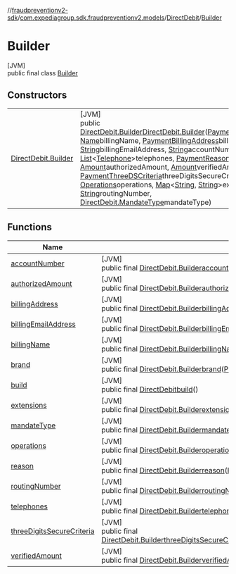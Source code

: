 //[fraudpreventionv2-sdk](../../../../index.md)/[com.expediagroup.sdk.fraudpreventionv2.models](../../index.md)/[DirectDebit](../index.md)/[Builder](index.md)

# Builder

[JVM]\
public final class [Builder](index.md)

## Constructors

| | |
|---|---|
| [DirectDebit.Builder](-direct-debit.-builder.md) | [JVM]<br>public [DirectDebit.Builder](index.md)[DirectDebit.Builder](-direct-debit.-builder.md)([Payment.Brand](../../-payment/-brand/index.md)brand, [Name](../../-name/index.md)billingName, [PaymentBillingAddress](../../-payment-billing-address/index.md)billingAddress, [String](https://docs.oracle.com/javase/8/docs/api/java/lang/String.html)billingEmailAddress, [String](https://docs.oracle.com/javase/8/docs/api/java/lang/String.html)accountNumber, [List](https://docs.oracle.com/javase/8/docs/api/java/util/List.html)&lt;[Telephone](../../-telephone/index.md)&gt;telephones, [PaymentReason](../../-payment-reason/index.md)reason, [Amount](../../-amount/index.md)authorizedAmount, [Amount](../../-amount/index.md)verifiedAmount, [PaymentThreeDSCriteria](../../-payment-three-d-s-criteria/index.md)threeDigitsSecureCriteria, [Operations](../../-operations/index.md)operations, [Map](https://docs.oracle.com/javase/8/docs/api/java/util/Map.html)&lt;[String](https://docs.oracle.com/javase/8/docs/api/java/lang/String.html), [String](https://docs.oracle.com/javase/8/docs/api/java/lang/String.html)&gt;extensions, [String](https://docs.oracle.com/javase/8/docs/api/java/lang/String.html)routingNumber, [DirectDebit.MandateType](../-mandate-type/index.md)mandateType) |

## Functions

| Name | Summary |
|---|---|
| [accountNumber](account-number.md) | [JVM]<br>public final [DirectDebit.Builder](index.md)[accountNumber](account-number.md)([String](https://docs.oracle.com/javase/8/docs/api/java/lang/String.html)accountNumber) |
| [authorizedAmount](authorized-amount.md) | [JVM]<br>public final [DirectDebit.Builder](index.md)[authorizedAmount](authorized-amount.md)([Amount](../../-amount/index.md)authorizedAmount) |
| [billingAddress](billing-address.md) | [JVM]<br>public final [DirectDebit.Builder](index.md)[billingAddress](billing-address.md)([PaymentBillingAddress](../../-payment-billing-address/index.md)billingAddress) |
| [billingEmailAddress](billing-email-address.md) | [JVM]<br>public final [DirectDebit.Builder](index.md)[billingEmailAddress](billing-email-address.md)([String](https://docs.oracle.com/javase/8/docs/api/java/lang/String.html)billingEmailAddress) |
| [billingName](billing-name.md) | [JVM]<br>public final [DirectDebit.Builder](index.md)[billingName](billing-name.md)([Name](../../-name/index.md)billingName) |
| [brand](brand.md) | [JVM]<br>public final [DirectDebit.Builder](index.md)[brand](brand.md)([Payment.Brand](../../-payment/-brand/index.md)brand) |
| [build](build.md) | [JVM]<br>public final [DirectDebit](../index.md)[build](build.md)() |
| [extensions](extensions.md) | [JVM]<br>public final [DirectDebit.Builder](index.md)[extensions](extensions.md)([Map](https://docs.oracle.com/javase/8/docs/api/java/util/Map.html)&lt;[String](https://docs.oracle.com/javase/8/docs/api/java/lang/String.html), [String](https://docs.oracle.com/javase/8/docs/api/java/lang/String.html)&gt;extensions) |
| [mandateType](mandate-type.md) | [JVM]<br>public final [DirectDebit.Builder](index.md)[mandateType](mandate-type.md)([DirectDebit.MandateType](../-mandate-type/index.md)mandateType) |
| [operations](operations.md) | [JVM]<br>public final [DirectDebit.Builder](index.md)[operations](operations.md)([Operations](../../-operations/index.md)operations) |
| [reason](reason.md) | [JVM]<br>public final [DirectDebit.Builder](index.md)[reason](reason.md)([PaymentReason](../../-payment-reason/index.md)reason) |
| [routingNumber](routing-number.md) | [JVM]<br>public final [DirectDebit.Builder](index.md)[routingNumber](routing-number.md)([String](https://docs.oracle.com/javase/8/docs/api/java/lang/String.html)routingNumber) |
| [telephones](telephones.md) | [JVM]<br>public final [DirectDebit.Builder](index.md)[telephones](telephones.md)([List](https://docs.oracle.com/javase/8/docs/api/java/util/List.html)&lt;[Telephone](../../-telephone/index.md)&gt;telephones) |
| [threeDigitsSecureCriteria](three-digits-secure-criteria.md) | [JVM]<br>public final [DirectDebit.Builder](index.md)[threeDigitsSecureCriteria](three-digits-secure-criteria.md)([PaymentThreeDSCriteria](../../-payment-three-d-s-criteria/index.md)threeDigitsSecureCriteria) |
| [verifiedAmount](verified-amount.md) | [JVM]<br>public final [DirectDebit.Builder](index.md)[verifiedAmount](verified-amount.md)([Amount](../../-amount/index.md)verifiedAmount) |
